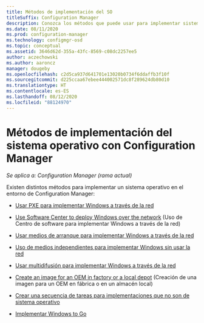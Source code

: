 ```yaml
---
title: Métodos de implementación del SO
titleSuffix: Configuration Manager
description: Conozca los métodos que puede usar para implementar sistemas operativos en el entorno de Configuration Manager.
ms.date: 08/11/2020
ms.prod: configuration-manager
ms.technology: configmgr-osd
ms.topic: conceptual
ms.assetid: 3646d62d-355a-43fc-8569-c08dc2257ee5
author: aczechowski
ms.author: aaroncz
manager: dougeby
ms.openlocfilehash: c2d5ca937d641701e13020b0734f6ddaffb3f10f
ms.sourcegitcommit: d225ccaa67ebee444002571dc8f289624db80d10
ms.translationtype: HT
ms.contentlocale: es-ES
ms.lasthandoff: 08/12/2020
ms.locfileid: "88124970"
---
```

# <a name="os-deployment-methods-with-configuration-manager"></a>Métodos de implementación del sistema operativo con Configuration Manager

*Se aplica a: Configuration Manager (rama actual)*

Existen distintos métodos para implementar un sistema operativo en el entorno de Configuration Manager:

- [Usar PXE para implementar Windows a través de la red](use-pxe-to-deploy-windows-over-the-network.md)  

- [Use Software Center to deploy Windows over the network](use-software-center-to-deploy-windows-over-the-network.md) (Uso de Centro de software para implementar Windows a través de la red)  

- [Usar medios de arranque para implementar Windows a través de la red](use-bootable-media-to-deploy-windows-over-the-network.md)  

- [Uso de medios independientes para implementar Windows sin usar la red](use-stand-alone-media-to-deploy-windows-without-using-the-network.md)  

- [Usar multidifusión para implementar Windows a través de la red](use-multicast-to-deploy-windows-over-the-network.md)  

- [Create an image for an OEM in factory or a local depot](create-an-image-for-an-oem-in-factory-or-a-local-depot.md) (Creación de una imagen para un OEM en fábrica o en un almacén local)  

- [Crear una secuencia de tareas para implementaciones que no son de sistema operativo](create-a-task-sequence-for-non-operating-system-deployments.md)

- [Implementar Windows to Go](deploy-windows-to-go.md)  
